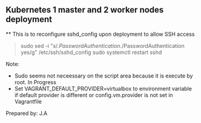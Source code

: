 ## Kubernetes 1 master and 2 worker nodes deployment

** This is to reconfigure sshd_config upon deployment to allow SSH access 
> sudo sed -i "s/.*PasswordAuthentication.*/PasswordAuthentication yes/g" /etc/ssh/sshd_config
> sudo systemctl restart sshd

Note: 
- Sudo seems not neceessary on the script area because it is execute by root. In Progress 
- Set VAGRANT_DEFAULT_PROVIDER=virtualbox to environment variable if default provider is different or config.vm.provider is not set in Vagrantfile

Prepared by: J.A
